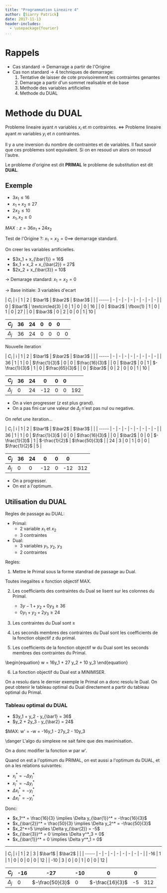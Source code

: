 ```yaml
---
title: "Programmation Lineaire 4"
author: [Siarry Patrick]
date: 2017-11-13
header-includes:
  - \usepackage{fourier}
...
```


# Rappels

* Cas standard $\rightarrow$ Demarrage a partir de l'Origine
* Cas non standard $\rightarrow$ 4 techniques de demarrage:
    1. Tentative de laisser de cote provisoirement les contraintes genantes
    2. Demarage a partir d'un sommet realisable et de base
    3. Methode des variables artificielles
    4. Methode du DUAL

# Methode du DUAL

Probleme lineaire ayant $n$ variables $x_i$ et $m$ contraintes. $\iff$
Probleme lineaire ayant $m$ variables $y_i$ et $n$ contraintes.

Il y a une inversion du nombre de contraintes et de variables. Il faut savoir
que ces problemes sont equivalent. Si on en resoud un alors on resoud l'autre.

Le probleme d'origine est dit **PRIMAL** le probleme de substitution est dit
**DUAL**.

## Exemple

* $3x_1 \leq 16$
* $x_1 + x_2 \leq 27$
* $2x_2 \leq 10$
* $x_1, x_2 \geq 0$

$MAX: z = 36 x_1 + 24x_2$

Test de l'Origine ?: $x_1 = x_2 = 0 \implies$ demarrage standard.

On creer les variables artificielles.

* $3x_1 + x_{\bar{1}} = 16$
* $x_1 + x_2 + x_{\bar{2}} = 27$
* $2x_2 + x_{\bar{3}} = 10$

$\rightarrow$ Demarage standard: $x_1 = x_2 = 0$

$\rightarrow$ Base initiale: 3 variables d'ecart

| $C_i$ | i | 1 | 2 | $\bar1$ | $\bar2$ | $\bar3$ | |
| ----- | - | - | - | - | - | - | - | - |
|   0   | $\bar1$  | \textcircled{3} | 0 | 1 | 0 | 0 | 16 |
|   0   | $\bar2$  | \fbox{1} | 1 | 0 | 1 | 0 | 27 |
|   0   | $\bar3$  | 0 | 2 | 0 | 0 | 1 | 10 |

| $C_j$      | 36 | 24 | 0 | 0 | 0 |   |
| ---------- | -- | -- | - | - | - | - |
| $\Delta_j$ | 36 | 24 | 0 | 0 | 0 | 0 |

Nouvelle iteration

| $C_i$ | i | 1 | 2 | $\bar1$ | $\bar2$ | $\bar3$ | |
| ----- | - | - | - | - | - | - | - | - |
|   36  | 1        | 1 | 0 | $\frac{1}{3}$ | 0 | 0 | $\frac{16}{3}$ |
|   0   | $\bar2$  | 0 | 1 | $-\frac{1}{3}$ | 1 | 0 | $\frac{65}{3}$ |
|   0   | $\bar3$  | 0 | 2 | 0 | 0 | 1 | 10 |

| $C_j$      | 36 | 24 | 0  | 0 | 0 |   |
| ---------- | -- | -- | -- | - | - | - |
| $\Delta_j$ | 0  | 24 | -12 | 0 | 0 | 192 |

* On a vien progresser ($z$ est plus grand).
* On a pas fini car une valeur de $\Delta_j$ n'est pas nul ou negative.

On refet une iteration...

| $C_i$ | i | 1 | 2 | $\bar1$ | $\bar2$ | $\bar3$ | |
| ----- | - | - | - | - | - | - | - | - |
|   36  | 1        | 1 | 0 | $\frac{1}{3}$  | 0 | 0 | $\frac{16}{3}$ |
|   0   | $\bar2$  | 0 | 0 | $-\frac{1}{3}$ | 1 | $-\frac{1}{2}$ | $\frac{50}{3}$ |
|   24  | 3        | 0 | 1 | 0              | 0 | $\frac{1}{2}$  | 5 |

| $C_j$      | 36 | 24 | 0   | 0 | 0   |   |
| ---------- | -- | -- | --- | - | --- | - |
| $\Delta_j$ | 0  |  0 | -12 | 0 | -12 | 312 |

* On a progresser.
* On est a l'optimum.

## Utilisation du DUAL

Regles de passage au DUAL:

* Primal:
    * 2 variable $x_1$ et $x_2$
    * 3 contraintes
* Dual:
    * 3 variables $y_1$, $y_2$, $y_3$
    * 2 contraintes

Regles:

1. Mettre le Primal sous la forme standrad de passage au Dual.

Toutes inegalites $\leq$ fonction objectif MAX.

2. Les coefficiants des contraintes du Dual se lisent sur les colonnes du Primal.

    * $3y-1 + y_2 + 0y_3 \geq 36$
    * $0y_1 + y_2 + 2 y_3 \geq 24$

3. Les contraintes du Dual sont $\geq$
4. Les seconds membres des contraintes du Dual sont les coefficients de la
fonction objectif z du primal.
5. Les coefficients de la fonction objectif w du Dual sont les seconds membres
des contraintes du Primal.

\begin{equation}
w = 16y_1 + 27 y_2 + 10 y_3
\end{equation}

6. La fonction objectif du Dual est a MINIMISER.

On a resolu dans le dernier exemple le Primal on a donc resolu le Dual.
On peut obtenir le tableau optimal du Dual directement a partir du tableau
optimal du Primal.

### Tableau optimal du DUAL

* $3y_1 + y_2 - y_{\bar1} = 36$
* $y_2 + 2y_3 - y_{\bar2} = 24$

$MAX: w' = -w = -16y_1 - 27y_2 - 10y_3

\danger L'algo du simplexe ne sait faire que des maximisation.

On a donc modifier la fonction $w$ par $w'$.


Quand on est a l'optimum du PRIMAL, on est aussi a l'optimum du DUAL, et on
a les relations suivantes:

* $x_i^* = - \Delta y_{\bar{i}}^*$
* $x_{\bar{i}}^* = - \Delta y_i^*$
* $\Delta x_i^* = - y_{\bar{i}}^*$
* $\Delta x_{\bar{i}}^* = - y_i^*$

Donc:

* $x_1^* = \frac{16}{3} \implies \Delta y_{\bar{1}}^* = -\frac{16}{3}$
* $x_{\bar{2}}^* = \frac{50}{3} \implies \Delta y_2^* = -\frac{50}{3}$
* $x_2^*=5 \implies \Delta y_{\bar{2}} = -5$
* $x_{\bar{3}}^* = 0 \implies \Delta y^*_3 = 0$
* $x_{\bar{1}}^* = 0 \implies \Delta y^*_1 = 0$

--------


| $C_i$ | i | 1 | 2 | 3 | $\bar1$ | $\bar2$ | |
| ----- | - | - | - | - | - | - | - | - |
|  -16  | 1 | 1 | 0 | 0 | 0 | 0 | 12 |
|  -10  | 3 | 0 | 0 | 1 | 0 | 0 | 12 |

| $C_j$      | -16 | -27 | -10 | 0 | 0   |   |
| ---------- | --- | --- | --- | - | --- | - |
| $\Delta_j$ | 0   |  $-\frac{50}{3}$ | 0 | $-\frac{16}{3}$ | -5  | 312 |
